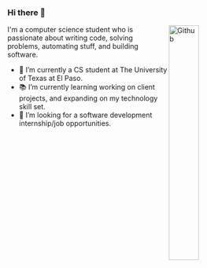 ### Hi there 👋

[<img width="35%" align="right" alt="Github" src="https://i.imgur.com/mDCD4BB.png">](https://www.youtube.com/channel/UCnrXZrnhFuciCBwUKsu8s4Q)

I'm a computer science student who is passionate about writing code, solving problems, automating stuff, and building software.

- 🔭 I’m currently a CS student at The University of Texas at El Paso.
- 📚 I’m currently learning working on client projects, and expanding on my technology skill set.
- 👯 I’m looking for a software development internship/job opportunities.

